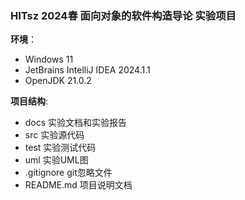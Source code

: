 ### HITsz 2024春 面向对象的软件构造导论 实验项目

**环境**：
- Windows 11
- JetBrains IntelliJ IDEA 2024.1.1
- OpenJDK 21.0.2

**项目结构**:
- docs 实验文档和实验报告
- src 实验源代码
- test 实验测试代码
- uml 实验UML图
- .gitignore git忽略文件
- README.md 项目说明文档
